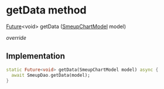 


# getData method








[Future](https://api.flutter.dev/flutter/dart-async/Future-class.html)&lt;void> getData
([SmeupChartModel](../../smeup_models_widgets_smeup_chart_model/SmeupChartModel-class.md) model)

_override_






## Implementation

```dart
static Future<void> getData(SmeupChartModel model) async {
  await SmeupDao.getData(model);
}
```







